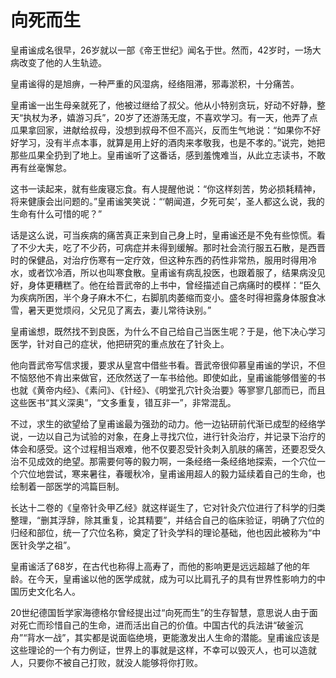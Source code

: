 # 向死而生

皇甫谧成名很早，26岁就以一部《帝王世纪》闻名于世。然而，42岁时，一场大病改变了他的人生轨迹。 

皇甫谧得的是旭痹，一种严重的风湿病，经络阻滞，邪毒淤积，十分痛苦。 

皇甫谧一出生母亲就死了，他被过继给了叔父。他从小特别贪玩，好动不好静，整天“执杖为矛，嬉游习兵”，20岁了还游荡无度，不喜欢学习。有一天，他弄了点瓜果拿回家，进献给叔母，没想到叔母不但不高兴，反而生气地说：“如果你不好好学习，没有半点本事，就算是用上好的酒肉来孝敬我，也是不孝的。”说完，她把那些瓜果全扔到了地上。皇甫谧听了这番话，感到羞愧难当，从此立志读书，不敢再有丝毫懈怠。 

这书一读起来，就有些废寝忘食。有人提醒他说：“你这样刻苦，势必损耗精神，将来健康会出问题的。”皇甫谧笑笑说：“‘朝闻道，夕死可矣’，圣人都这么说，我的生命有什么可惜的呢？” 

话是这么说，可当疾病的痛苦真正来到自己身上时，皇甫谧还是不免有些惊慌。看了不少大夫，吃了不少药，可病症并未得到缓解。那时社会流行服五石散，是西晋时的保健品，对治疗伤寒有一定疗效，但这种东西的药性非常热，服用时得用冷水，或者饮冷酒，所以也叫寒食散。皇甫谧有病乱投医，也跟着服了，结果病没见好，身体更糟糕了。他在给晋武帝的上书中，曾经描述自己病痛时的模样：“臣久为疾病所困，半个身子麻木不仁，右脚肌肉萎缩而变小。盛冬时得袒露身体服食冰雪，暑天更觉烦闷，父兄见了离去，妻儿常待诀别。” 

皇甫谧想，既然找不到良医，为什么不自己给自己当医生呢？于是，他下决心学习医学，针对自己的症状，他把研究的重点放在了针灸上。 

他向晋武帝写信求援，要求从皇宫中借些书看。晋武帝很仰慕皇甫谧的学识，不但不恼怒他不肯出来做官，还欣然送了一车书给他。即使如此，皇甫谧能够借鉴的书也就《黄帝内经》、《素问》、《针经》、《明堂孔穴针灸治要》等寥寥几部而已，而且这些医书“其义深奥”，“文多重复，错互非一”，非常混乱。 

不过，求生的欲望给了皇甫谧最为强劲的动力。他一边钻研前代渐已成型的经络学说，一边以自己为试验的对象，在身上寻找穴位，进行针灸治疗，并记录下治疗的体会和感受。这个过程相当艰难，他不仅要忍受针灸刺入肌肤的痛苦，还要忍受久治不见成效的绝望。那需要何等的毅力啊，一条经络一条经络地探索，一个穴位一个穴位地尝试，寒来暑往，春暖秋冷，皇甫谧用超人的毅力延续着自己的生命，也绘制着一部医学的鸿篇巨制。 

长达十二卷的《皇帝针灸甲乙经》就这样诞生了，它对针灸穴位进行了科学的归类整理，“删其浮辞，除其重复，论其精要”，并结合自己的临床验证，明确了穴位的归经和部位，统一了穴位名称，奠定了针灸学科的理论基础，他也因此被称为“中医针灸学之祖”。 

皇甫谧活了68岁，在古代也称得上高寿了，而他的影响更是远远超越了他的年龄。在今天，皇甫谧以他的医学成就，成为可以比肩孔子的具有世界性影响力的中国历史文化名人。 

20世纪德国哲学家海德格尔曾经提出过“向死而生”的生存智慧，意思说人由于面对死亡而珍惜自己的生命，进而活出自己的价值。中国古代的兵法讲“破釜沉舟”“背水一战”，其实都是说面临绝境，更能激发出人生命的潜能。皇甫谧应该是这些理论的一个有力例证，世界上的事就是这样，不幸可以毁灭人，也可以造就人，只要你不被自己打败，就没人能够将你打败。